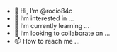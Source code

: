 - 👋 Hi, I’m @rocio84c
- 👀 I’m interested in ...
- 🌱 I’m currently learning ...
- 💞️ I’m looking to collaborate on ...
- 📫 How to reach me ...

<!---
rocio84c/rocio84c is a ✨ special ✨ repository because its `README.md` (this file) appears on your GitHub profile.
You can click the Preview link to take a look at your changes.
--->

